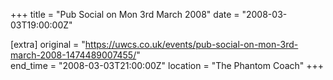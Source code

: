 +++
title = "Pub Social on Mon 3rd March 2008"
date = "2008-03-03T19:00:00Z"

[extra]
original = "https://uwcs.co.uk/events/pub-social-on-mon-3rd-march-2008-1474489007455/"    
end_time = "2008-03-03T21:00:00Z"
location = "The Phantom Coach"
+++



